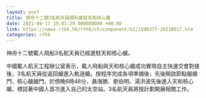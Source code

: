 ```yaml
---
layout: post
title: 神舟十二號3名航天員順利進駐天和核心艙
date: 2021-06-17 19:01:29.000000000 +08:00
link: https://news.rthk.hk/rthk/ch/component/k2/1596377-20210617.htm
categories: rthk
---
```


神舟十二號載人飛船3名航天員已經進駐天和核心艙。

中國載人航天工程辦公室表示，載人飛船與天和核心艙成功實現自主快速交會對接後，3名航天員從返回艙進入軌道艙。按程序完成各項準備後，先後開啟節點艙艙門、核心艙艙門，於傍晚6時48分，聶海勝、劉伯明、湯洪波先後進入天和核心艙，標誌著中國人首次進入自己的太空站。3名航天員將按計劃開展相關工作。
